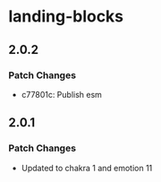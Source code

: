 # landing-blocks

## 2.0.2

### Patch Changes

- c77801c: Publish esm

## 2.0.1

### Patch Changes

- Updated to chakra 1 and emotion 11
